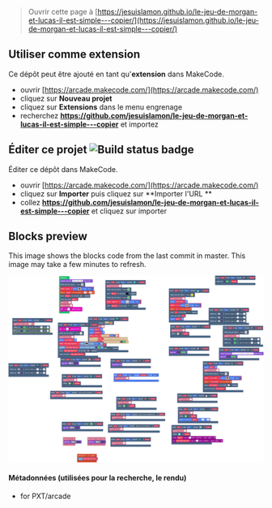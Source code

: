  


> Ouvrir cette page à [https://jesuislamon.github.io/le-jeu-de-morgan-et-lucas-il-est-simple---copier/](https://jesuislamon.github.io/le-jeu-de-morgan-et-lucas-il-est-simple---copier/)

## Utiliser comme extension

Ce dépôt peut être ajouté en tant qu'**extension** dans MakeCode.

* ouvrir [https://arcade.makecode.com/](https://arcade.makecode.com/)
* cliquez sur **Nouveau projet**
* cliquez sur **Extensions** dans le menu engrenage
* recherchez **https://github.com/jesuislamon/le-jeu-de-morgan-et-lucas-il-est-simple---copier** et importez

## Éditer ce projet ![Build status badge](https://github.com/jesuislamon/le-jeu-de-morgan-et-lucas-il-est-simple---copier/workflows/MakeCode/badge.svg)

Éditer ce dépôt dans MakeCode.

* ouvrir [https://arcade.makecode.com/](https://arcade.makecode.com/)
* cliquez sur **Importer** puis cliquez sur **Importer l'URL **
* collez **https://github.com/jesuislamon/le-jeu-de-morgan-et-lucas-il-est-simple---copier** et cliquez sur importer

## Blocks preview

This image shows the blocks code from the last commit in master.
This image may take a few minutes to refresh.

![A rendered view of the blocks](https://github.com/jesuislamon/le-jeu-de-morgan-et-lucas-il-est-simple---copier/raw/master/.github/makecode/blocks.png)

#### Métadonnées (utilisées pour la recherche, le rendu)

* for PXT/arcade
<script src="https://makecode.com/gh-pages-embed.js"></script><script>makeCodeRender("{{ site.makecode.home_url }}", "{{ site.github.owner_name }}/{{ site.github.repository_name }}");</script>
